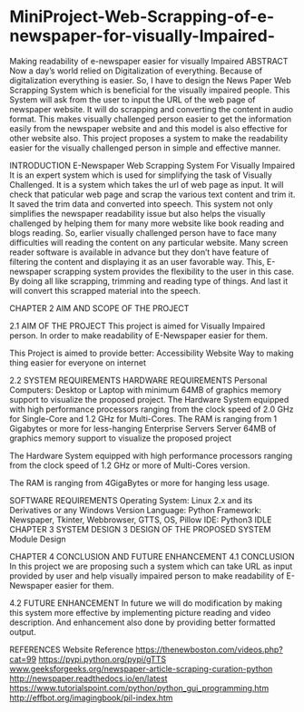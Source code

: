 # MiniProject-Web-Scrapping-of-e-newspaper-for-visually-Impaired-
Making readability of e-newspaper easier for visually Impaired
ABSTRACT
Now a day’s world relied on Digitalization of everything. Because of digitalization everything is easier. So, I have to design the News Paper Web Scrapping System which is beneficial for the visually impaired people. This System will ask from the user to input the URL of the web page of newspaper website. It will do scrapping and converting the content in audio format.
This makes visually challenged person easier to get the information easily from the newspaper website and and this model is also effective for other website also.
This project proposes a system to make the readability easier for the visually challenged person in simple and effective manner.


INTRODUCTION
    E-Newspaper Web Scrapping System For Visually Impaired
It is an expert system which is used for simplifying the task of Visually Challenged. It is a system which takes the url of web page as input. It will check that paticular web page and scrap the various text content and trim it.  It saved the trim data and converted into speech. This system not only simplifies the newspaper readability issue but also helps the visually challenged by helping them for many more website like book reading and blogs reading. 
So, earlier visually challenged person have to face many difficulties will reading the content on any particular website. Many screen reader software is available in advance but they don’t have feature of filtering the content and displaying it as an user favorable way.
This, E-newspaper scrapping system provides the flexibility to the user in this case. By doing all like scrapping, trimming and reading type of things. And last it will convert this scrapped material into the speech.


CHAPTER 2
AIM AND SCOPE OF THE PROJECT

2.1 AIM OF THE PROJECT
This project is aimed for Visually Impaired person. In order to make readability of E-Newspaper easier for them. 

This Project is aimed to provide better:
Accessibility Website
Way to making thing easier for everyone on internet

2.2 SYSTEM REQUIREMENTS
HARDWARE REQUIREMENTS
Personal Computers:
Desktop or Laptop with minimum 64MB of graphics memory support to visualize the proposed project.
The Hardware System equipped with high performance processors ranging from the clock speed of 2.0 GHz for Single-Core and 1.2 GHz for Multi-Cores.
The RAM is ranging from 1 Gigabytes or more for less-hanging 
Enterprise Servers
Server 64MB of graphics memory support to visualize the proposed project

The Hardware System equipped with high performance processors ranging from the clock speed of 1.2 GHz or more of Multi-Cores version.

The RAM is ranging from 4GigaBytes or more for hanging less usage. 

SOFTWARE REQUIREMENTS
Operating System: Linux 2.x and its Derivatives or any Windows Version
Language: Python
Framework: Newspaper, Tkinter, Webbrowser, GTTS, OS, Pillow
IDE: Python3 IDLE
CHAPTER 3 
SYSTEM DESIGN
3 DESIGN OF THE PROPOSED SYSTEM
Module Design
 
CHAPTER 4
CONCLUSION AND FUTURE ENHANCEMENT
4.1 CONCLUSION
In this project we are proposing such a system which can take URL as input  provided by user and help visually impaired person to make readability of E-Newspaper easier for them.

4.2 FUTURE ENHANCEMENT
In future we will do modification by making this system more effective by implementing picture reading and video description.
And enhancement also done by providing better formatted output. 


REFERENCES
Website Reference
https://thenewboston.com/videos.php?cat=99
https://pypi.python.org/pypi/gTTS
www.geeksforgeeks.org/newspaper-article-scraping-curation-python
http://newspaper.readthedocs.io/en/latest
https://www.tutorialspoint.com/python/python_gui_programming.htm
http://effbot.org/imagingbook/pil-index.htm
